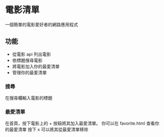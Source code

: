 # 電影清單 
一個簡單的電影愛好者的網路應用程式

## 功能 
- 從電影 api 列出電影
- 依標題搜尋電影
- 將電影加入你的最愛清單
- 管理你的最愛清單

### 搜尋 
在搜尋欄輸入電影的標題  
### 最愛清單 
在首頁，按下電影上的 + 按鈕將其加入最愛清單。 你可以在 favorite.html 查看你的最愛清單 按下 x 可以將其從最愛清單移除
